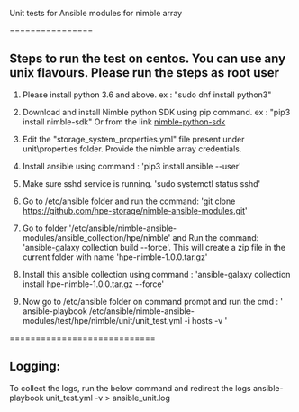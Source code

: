 
Unit tests for Ansible modules for nimble array

================


## Steps to run the test on centos. You can use any unix flavours. Please run the steps as root user

1. Please install python 3.6 and above. ex : "sudo dnf install python3"

2. Download and install Nimble python SDK using pip command. ex : "pip3 install nimble-sdk" Or from the link [nimble-python-sdk](https://github.com/hpe-storage/nimble-python-sdk)

3. Edit the "storage_system_properties.yml" file present under unit\properties folder. Provide the nimble array credentials.

4. Install ansible using command : 'pip3 install ansible --user'

5. Make sure sshd service is running. 'sudo systemctl status sshd'

6. Go to /etc/ansible folder and run the command: 'git clone https://github.com/hpe-storage/nimble-ansible-modules.git'

7. Go to folder '/etc/ansible/nimble-ansible-modules/ansible_collection/hpe/nimble' and Run the command: 'ansible-galaxy collection build --force'.
   This will create a zip file in the current folder with name 'hpe-nimble-1.0.0.tar.gz'

8. Install this ansible collection using command : 'ansible-galaxy collection install hpe-nimble-1.0.0.tar.gz --force'

9. Now go to /etc/ansible folder on command prompt and run the cmd : ' ansible-playbook /etc/ansible/nimble-ansible-modules/test/hpe/nimble/unit/unit_test.yml -i hosts -v '

============================
## Logging:

To collect the logs, run the below command and redirect the logs
ansible-playbook unit_test.yml  -v > ansible_unit.log

